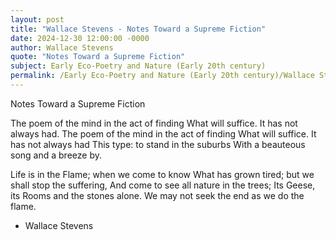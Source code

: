 ```yaml
---
layout: post
title: "Wallace Stevens - Notes Toward a Supreme Fiction"
date: 2024-12-30 12:00:00 -0000
author: Wallace Stevens
quote: "Notes Toward a Supreme Fiction"
subject: Early Eco-Poetry and Nature (Early 20th century)
permalink: /Early Eco-Poetry and Nature (Early 20th century)/Wallace Stevens/Wallace Stevens - Notes Toward a Supreme Fiction
---
```


Notes Toward a Supreme Fiction

The poem of the mind in the act of finding
What will suffice. It has not always had.
The poem of the mind in the act of finding
What will suffice. It has not always had
This type: to stand in the suburbs
With a beauteous song and a breeze by.

Life is in the Flame; when we come to know
What has grown tired; but we shall stop the suffering,
And come to see all nature in the trees; 
Its Geese, its Rooms and the stones alone.
We may not seek the end as we do the flame.

- Wallace Stevens
